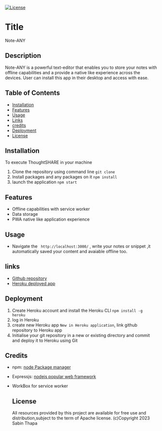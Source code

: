 
 [![License](https://img.shields.io/badge/License-Apache_2.0-blue.svg)](https://opensource.org/licenses/Apache-2.0)
  # Title
  Note-ANY
  
  ## Description

  Note-ANY is a powerful text-editor that enables you to store your notes with offline capabilities and a provide a native like experience across the devices.
  User can install this app in their desktop and access with ease.
 
  
  ## Table of Contents

  - [Installation](#Installation)
  - [Features](#features)       
  - [Usage](#usage)
  - [Links](#links)
  - [credits](#credits)
  - [Deployment](#deployment)
  - [License](#license)
  
  ## Installation

  To execute ThoughtSHARE in your machine
  1. Clone the repository using command line ``git clone``
  2. Install packages and any packages on it `` npm install ``
  3. launch the application `` npm start ``
 

  ## Features
  - Offline capabilities with service worker
  - Data storage
  - PWA native like application experience


  ## Usage
  - Navigate the `` http://localhost:3000/`` , write your notes or snippet ,it automatically saved your content and avaiable offline too.



  ## links
  - [Github repository](https://github.com/Sabinkthapa/Note-ANY.git)
  - [Heroku deployed app](https://noteany-954482a9a990.herokuapp.com/)

  ## Deployment
  1. Create Heroku account and install the Heroku CLI `npm install -g heroku`
  2. log in Heroku        
  3. create new Heroku app `New in Heroku application`, link github repository to Heroku app
  4. Initialise your git repository in a new or existing directory and commit and deploy it to Heroku using Git


  ## Credits
- npm: [node Package manager](https://www.npmjs.com)
- Expressjs: [nodejs popular web framework](https://expressjs.com)
- WorkBox for service worker


  ## License
   All resources provided by this project are available for free use and distribution,subject to the term of Apache license.
                 (c)Copyright 2023 Sabin Thapa